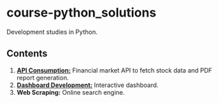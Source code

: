 # course-python_solutions

Development studies in Python.

## Contents

01. [**API Consumption:**](https://youtu.be/UwgX6ECOM9o) Financial market API to fetch stock data and PDF report generation.
02. [**Dashboard Development:**](https://youtu.be/zL3HpqV1K-E) Interactive dashboard.
03. **Web Scraping:** Online search engine.
